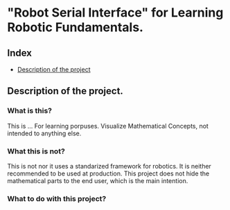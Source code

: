 # "Robot Serial Interface" for Learning Robotic Fundamentals.

## Index
- [Description of the project](#description-of-the-project)

## Description of the project.

### What is this?
This is ... For learning porpuses. Visualize Mathematical Concepts, not intended to anything else.

### What this is not?
This is not nor it uses a standarized framework for robotics. It is neither recommended to be used at production. This project does not hide the mathematical parts to the end user, which is the main intention.

### What to do with this project?


